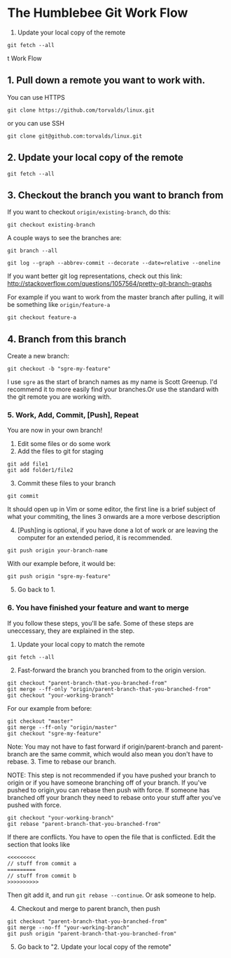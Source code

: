 # The Humblebee Git Work Flow

  1. Update your local copy of the remote
  ```
  git fetch --all
  ```

t Work Flow              
## 1. Pull down a remote you want to work with.
 
  You can use HTTPS
 ```
 git clone https://github.com/torvalds/linux.git
 ```
 or you can use SSH
 ```
 git clone git@github.com:torvalds/linux.git
 ```
## 2. Update your local copy of the remote                      
 ```                                                          
 git fetch --all                                              
 ```
## 3. Checkout the branch you want to branch from
If you want to checkout `origin/existing-branch`, do this:
```
git checkout existing-branch
```
A couple ways to see the branches are:
```
git branch --all
```
```
git log --graph --abbrev-commit --decorate --date=relative --oneline
```
If you want better git log representations, check out this link: http://stackoverflow.com/questions/1057564/pretty-git-branch-graphs

For example if you want to work from the master branch after pulling, it will be something like `origin/feature-a`
```
git checkout feature-a
```

## 4. Branch from this branch
Create a new branch:
```
git checkout -b "sgre-my-feature"
```
I use `sgre` as the start of branch names as my name is Scott Greenup. I'd recommend it to more easily find your branches.Or use the standard with the git remote you are working with.

### 5. Work, Add, Commit, [Push], Repeat
You are now in your own branch!
 1. Edit some files or do some work
 2. Add the files to git for staging
 ```
 git add file1
 git add folder1/file2
 ```
 3. Commit these files to your branch
 ```
 git commit
 ```
 It should open up in Vim or some editor, the first line is a brief subject of what your commiting, the lines 3 onwards are a more verbose description
 
 4. [Push]ing is optional, if you have done a lot of work or are leaving the computer for an extended period, it is recommended.
 ```
 git push origin your-branch-name
 ```
 With our example before, it would be:
 ```
 git push origin "sgre-my-feature"
 ```
 5. Go back to 1.

### 6. You have finished your feature and want to merge
If you follow these steps, you'll be safe. Some of these steps are uneccessary, they are explained in the step.
 1. Update your local copy to match the remote
 ```
 git fetch --all
 ```
 2. Fast-forward the branch you branched from to the origin version.
 ```
 git checkout "parent-branch-that-you-branched-from"
 git merge --ff-only "origin/parent-branch-that-you-branched-from"
 git checkout "your-working-branch"
 ```
 For our example from before:
 ```
 git checkout "master"
 git merge --ff-only "origin/master"
 git checkout "sgre-my-feature"
 ```
 Note: You may not have to fast forward if origin/parent-branch and parent-branch are the same commit, which would also
 mean you don't have to rebase.
 3. Time to rebase our branch.
 
 NOTE: This step is not recommended if you have pushed your branch to origin or if you have someone branching off of your branch. If you've pushed to origin,you can rebase then push with force. If someone has branched off your branch they need to rebase onto your stuff after you've pushed with force.

 ```
 git checkout "your-working-branch"
 git rebase "parent-branch-that-you-branched-from"
 ```
 If there are conflicts. You have to open the file that is conflicted. Edit the section that looks like
 ```
 <<<<<<<<<
 // stuff from commit a
 =========
 // stuff from commit b
 >>>>>>>>>>
 ```
 Then git add it, and run `git rebase --continue`. Or ask someone to help.
 
 4. Checkout and merge to parent branch, then push
 ```
 git checkout "parent-branch-that-you-branched-from"
 git merge --no-ff "your-working-branch"
 git push origin "parent-branch-that-you-branched-from"
 ```
 
 5. Go back to "2. Update your local copy of the remote"
 
